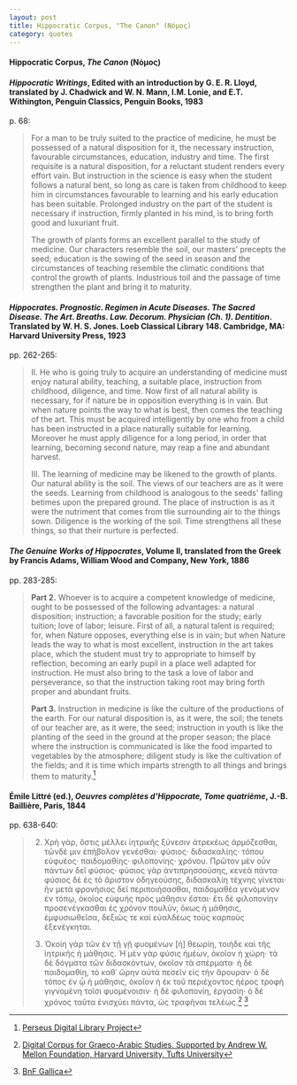 ```yaml
---
layout: post
title: Hippocratic Corpus, "The Canon" (Νόμος)
category: quotes
---
```


#### Hippocratic Corpus, *The Canon* (Νόμος)

#### *Hippocratic Writings*, Edited with an introduction by G. E. R. Lloyd, translated by J. Chadwick and W. N. Mann, I.M. Lonie, and E.T. Withington, Penguin Classics, Penguin Books, 1983

p. 68:

> For a man to be truly suited to the practice of medicine, he must be possessed of a natural disposition for it, the necessary instruction, favourable circumstances, education, industry and time. The first requisite is a natural disposition, for a reluctant student renders every effort vain. But instruction in the science is easy when the student follows a natural bent, so long as care is taken from childhood to keep him in circumstances favourable to learning and his early education has been suitable. Prolonged industry on the part of the student is necessary if instruction, firmly planted in his mind, is to bring forth good and luxuriant fruit.
>
> The growth of plants forms an excellent parallel to the study of medicine. Our characters resemble the soil, our masters’ precepts the seed; education is the sowing of the seed in season and the circumstances of teaching resemble the climatic conditions that control the growth of plants. Industrious toil and the passage of time strengthen the plant and bring it to maturity.

#### *Hippocrates. Prognostic. Regimen in Acute Diseases. The Sacred Disease. The Art. Breaths. Law. Decorum. Physician (Ch. 1). Dentition*. Translated by W. H. S. Jones. Loeb Classical Library 148. Cambridge, MA: Harvard University Press, 1923

pp. 262-265:

> II. He who is going truly to acquire an understanding of medicine must enjoy natural ability, teaching, a suitable place, instruction from childhood, diligence, and time. Now first of all natural ability is necessary, for if nature be in opposition everything is in vain. But when nature points the way to what is best, then comes the teaching of the art. This must be acquired intelligently by one who from a child has been instructed in a place naturally suitable for learning. Moreover he must apply diligence for a long period, in order that learning, becoming second nature, may reap a fine and abundant harvest.
>
> III. The learning of medicine may be likened to the growth of plants. Our natural ability is the soil. The views of our teachers are as it were the seeds. Learning from childhood is analogous to the seeds' falling betimes upon the prepared ground. The place of instruction is as it were the nutriment that comes from tlie surrounding air to the things sown. Diligence is the working of the soil. Time strengthens all these things, so that their nurture is perfected.

#### *The Genuine Works of Hippocrates*, Volume II, translated from the Greek by Francis Adams, William Wood and Company, New York, 1886

pp. 283-285:

> **Part 2.** Whoever is to acquire a competent knowledge of medicine, ought to be possessed of the following advantages: a natural disposition; instruction; a favorable position for the study; early tuition; love of labor; leisure. First of all, a natural talent is required; for, when Nature opposes, everything else is in vain; but when Nature leads the way to what is most excellent, instruction in the art takes place, which the student must try to appropriate to himself by reflection, becoming an early pupil in a place well adapted for instruction. He must also bring to the task a love of labor and perseverance, so that the instruction taking root may bring forth proper and abundant fruits.
>
> **Part 3.** Instruction in medicine is like the culture of the productions of the earth. For our natural disposition is, as it were, the soil; the tenets of our teacher are, as it were, the seed; instruction in youth is like the planting of the seed in the ground at the proper season; the place where the instruction is communicated is like the food imparted to vegetables by the atmosphere; diligent study is like the cultivation of the fields; and it is time which imparts strength to all things and brings them to maturity.[^1]

[^1]: [Perseus Digital Library Project](http://www.perseus.tufts.edu/hopper/text.jsp?doc=Perseus%3Atext%3A1999.01.0248%3Atext%3DLex%3Asection%3D2)

#### Émile Littré (ed.), *Oeuvres complètes d'Hippocrate, Tome quatrième*, J.-B. Baillière, Paris, 1844

pp. 638-640:

> 2. Χρὴ γὰρ, ὅστις μέλλει ἰητρικῆς ξύνεσιν ἀτρεκέως ἁρμόζεσθαι, τῶνδέ μιν ἐπήβολον γενέσθαι· φύσιος· διδασκαλίης· τόπου εὐφυέος· παιδομαθίης· φιλοπονίης· χρόνου. Πρῶτον μὲν οὖν πάντων δεῖ φύσιος· φύσιος γὰρ ἀντιπρησσούσης, κενεὰ πάντα· φύσιος δὲ ἐς τὸ ἄριστον ὁδηγεούσης, διδασκαλίη τέχνης γίνεται· ἣν μετὰ φρονήσιος δεῖ περιποιήσασθαι, παιδομαθέα γενόμενον ἐν τόπῳ, ὁκοῖος εὐφυὴς πρὸς μάθησιν ἔσται· ἔτι δὲ φιλοπονίην προσενέγκασθαι ἐς χρόνον πουλὺν, ὅκως ἡ μάθησις, ἐμφυσιωθεῖσα, δεξιῶς τε καὶ εὐαλδέως τοὺς καρποὺς ἐξενέγκηται.
>
> 3. Ὁκοίη γὰρ τῶν ἐν τῇ γῇ φυομένων \[ἡ\] θεωρίη, τοιήδε καὶ τῆς ἰητρικῆς ἡ μάθησις. Ἡ μὲν γὰρ φύσις ἡμέων, ὁκοῖον ἡ χώρη· τὰ δὲ δόγματα τῶν διδασκόντων, ὁκοῖον τὰ σπέρματα· ἡ δὲ παιδομαθίη, τὸ καθ᾿ ὥρην αὐτὰ πεσεῖν εἰς τὴν ἄρουραν· ὁ δὲ τόπος ἐν ᾧ ἡ μάθησις, ὁκοῖον ἡ ἐκ τοῦ περιέχοντος ἠέρος τροφὴ γιγνομένη τοῖσι φυομένοισιν· ἡ δὲ φιλοπονίη, ἐργασίη· ὁ δὲ χρόνος ταῦτα ἐνισχύει πάντα, ὡς τραφῆναι τελέως.[^2] [^3]

[^2]: [Digital Corpus for Graeco-Arabic Studies. Supported by Andrew W. Mellon Foundation, Harvard University, Tufts University](https://www.graeco-arabic-studies.org/single-text/text/littre-146/page/638.html)

[^3]: [BnF Gallica](https://gallica.bnf.fr/ark:/12148/bpt6k62706777)
